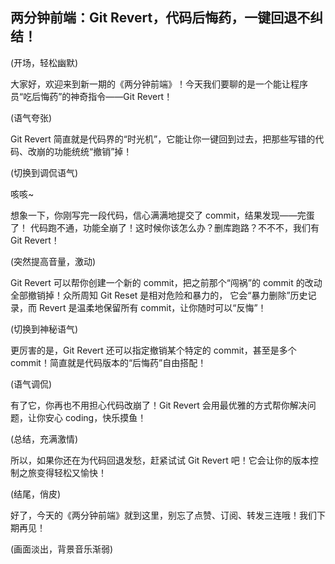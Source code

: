 ## 两分钟前端：Git Revert，代码后悔药，一键回退不纠结！

(开场，轻松幽默)

大家好，欢迎来到新一期的《两分钟前端》！今天我们要聊的是一个能让程序员“吃后悔药”的神奇指令——Git Revert！

(语气夸张)

Git Revert 简直就是代码界的“时光机”，它能让你一键回到过去，把那些写错的代码、改崩的功能统统“撤销”掉！

(切换到调侃语气)

咳咳~

想象一下，你刚写完一段代码，信心满满地提交了 commit，结果发现——完蛋了！ 代码跑不通，功能全崩了！这时候你该怎么办？删库跑路？不不不，我们有 Git Revert！

(突然提高音量，激动)

Git Revert 可以帮你创建一个新的 commit，把之前那个“闯祸”的 commit 的改动全部撤销掉！众所周知 Git Reset 是相对危险和暴力的， 它会“暴力删除”历史记录，而 Revert 是温柔地保留所有 commit，让你随时可以“反悔”！

(切换到神秘语气)

更厉害的是，Git Revert 还可以指定撤销某个特定的 commit，甚至是多个 commit！简直就是代码版本的“后悔药”自由搭配！

(语气调侃)

有了它，你再也不用担心代码改崩了！Git Revert 会用最优雅的方式帮你解决问题，让你安心 coding，快乐摸鱼！

(总结，充满激情)

所以，如果你还在为代码回退发愁，赶紧试试 Git Revert 吧！它会让你的版本控制之旅变得轻松又愉快！

(结尾，俏皮)

好了，今天的《两分钟前端》就到这里，别忘了点赞、订阅、转发三连哦！我们下期再见！

(画面淡出，背景音乐渐弱)
